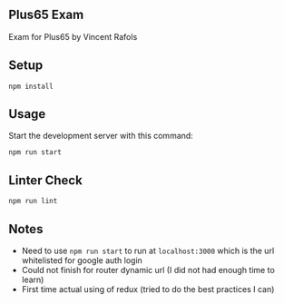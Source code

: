 Plus65 Exam
---
Exam for Plus65 by Vincent Rafols

Setup
---
```$xslt
npm install
```
Usage
---
 
Start the development server with this command:
 
```
npm run start
```

Linter Check
---
```$xslt
npm run lint
```
Notes
---
 
- Need to use `npm run start` to run at `localhost:3000` which is the url whitelisted for google auth login
- Could not finish for router dynamic url (I did not had enough time to learn)
- First time actual using of redux (tried to do the best practices I can)